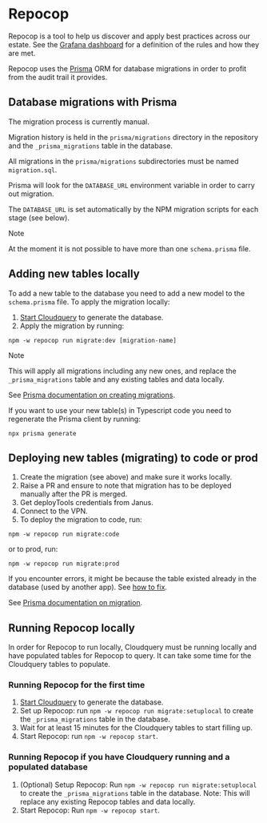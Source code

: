 # Repocop

Repocop is a tool to help us discover and apply best practices across our estate. See the [Grafana dashboard](https://metrics.gutools.co.uk/d/2uaV8PiIz/repocop?orgId=1) for a definition of the rules and how they are met.

Repocop uses the [Prisma](https://www.prisma.io) ORM for database migrations in order to profit from the audit
trail it provides.

## Database migrations with Prisma

The migration process is currently manual.

Migration history is held in the `prisma/migrations` directory in the repository and the `_prisma_migrations` table in the
database.

All migrations in the `prisma/migrations` subdirectories must be named `migration.sql`.

Prisma will look for the `DATABASE_URL` environment variable in order to carry out migration.

The `DATABASE_URL` is set automatically by the NPM migration scripts for each stage (see below).

> [!NOTE]  
> At the moment it is not possible to have more than
> one `schema.prisma` file.

## Adding new tables locally

To add a new table to the database you need to add a new model to the `schema.prisma` file. To apply the migration locally:

1. [Start Cloudquery](../../packages/cloudquery/README.md) to generate the database.
2. Apply the migration by running:

```
npm -w repocop run migrate:dev [migration-name]
```

> [!NOTE]  
> This will apply all migrations including any new ones, and replace the `_prisma_migrations` table and any existing tables and data locally.

See [Prisma documentation on creating migrations](https://www.prisma.io/docs/guides/migrate/developing-with-prisma-migrate#create-migrations).

If you want to use your new table(s) in Typescript code you need to regenerate the Prisma client by running:

```
npx prisma generate
```

## Deploying new tables (migrating) to code or prod

1. Create the migration (see above) and make sure it works locally.
2. Raise a PR and ensure to note that migration has to be deployed manually after the PR is merged.
3. Get deployTools credentials from Janus.
4. Connect to the VPN.
5. To deploy the migration to code, run:

```
npm -w repocop run migrate:code
```

or to prod, run:

```
npm -w repocop run migrate:prod
```

If you encounter errors, it might be because the table existed already in the database (used by another app). See [how to fix](https://www.prisma.io/docs/guides/migrate/production-troubleshooting#failed-migration).

See [Prisma documentation on migration](https://www.prisma.io/docs/concepts/components/prisma-migrate/migrate-development-production).

## Running Repocop locally

In order for Repocop to run locally, Cloudquery must be running locally and have populated tables for Repocop to query. It can take some time for the Cloudquery tables to populate.

### Running Repocop for the first time

1. [Start Cloudquery](../../packages/cloudquery/README.md) to generate the database.
2. Set up Repocop: run `npm -w repocop run migrate:setuplocal` to create the `_prisma_migrations` table in the database.
3. Wait for at least 15 minutes for the Cloudquery tables to start filling up.
4. Start Repocop: run `npm -w repocop start`.

### Running Repocop if you have Cloudquery running and a populated database

1. (Optional) Setup Repocop: Run `npm -w repocop run migrate:setuplocal` to create the `_prisma_migrations` table in the database. Note: This will replace any existing Repocop tables and data locally.
2. Start Repocop: Run `npm -w repocop start`.
